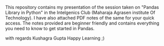 This repository contains my presentation of the session taken on "Pandas Library in Python" in the Intelgenics Club (Maharaja Agrasen institute Of Technology).
I have also attached PDF notes of the same for your quick access.
The notes provided are beginner friendly and contains everything you need to know to get started in Pandas.

with regards
Kushagra Gupta
Happy Learning ;)
